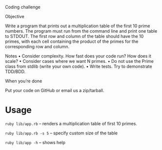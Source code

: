 Coding challenge

Objective

Write a program that prints out a multiplication table of the first 10 prime numbers. The program must run from the command line and print one table to STDOUT. The first row and column of the table should have the 10 primes, with each cell containing the product of the primes for the corresponding row and column.

Notes
• Consider complexity. How fast does your code run? How does it scale? • Consider cases where we want N primes.
• Do not use the Prime class from stdlib (write your own code).
• Write tests. Try to demonstrate TDD/BDD.

When you’re done

Put your code on GitHub or email us a zip/tarball.

# Usage

`ruby lib/app.rb` – renders a multiplication table of first 10 primes.

`ruby lib/app.rb -s 5` – specify custom size of the table

`ruby lib/app -h` – shows help
